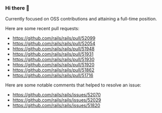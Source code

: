 ### Hi there 👋

Currently focused on OSS contributions and attaining a full-time position.

Here are some recent pull requests:

- https://github.com/rails/rails/pull/52099
- https://github.com/rails/rails/pull/52054
- https://github.com/rails/rails/pull/51948
- https://github.com/rails/rails/pull/51931
- https://github.com/rails/rails/pull/51930
- https://github.com/rails/rails/pull/51920
- https://github.com/rails/rails/pull/51862
- https://github.com/rails/rails/pull/51716

Here are some notable comments that helped to resolve an issue:

- https://github.com/rails/rails/issues/52070
- https://github.com/rails/rails/issues/52029
- https://github.com/rails/rails/issues/51820

<!--
**justinko/justinko** is a ✨ _special_ ✨ repository because its `README.md` (this file) appears on your GitHub profile.

Here are some ideas to get you started:

- 🔭 I’m currently working on ...
- 🌱 I’m currently learning ...
- 👯 I’m looking to collaborate on ...
- 🤔 I’m looking for help with ...
- 💬 Ask me about ...
- 📫 How to reach me: ...
- 😄 Pronouns: ...
- ⚡ Fun fact: ...
-->
